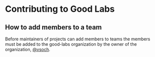 # Contributing to Good Labs

## How to add members to a team

Before maintainers of projects can add members to teams the members must be added to the good-labs organization by the owner of the organization, [@vsoch](https://github.com/vsoch).
